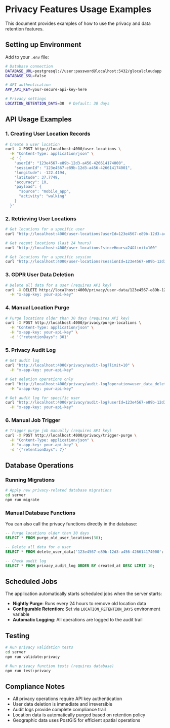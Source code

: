 # Privacy Features Usage Examples

This document provides examples of how to use the privacy and data retention features.

## Setting up Environment

Add to your `.env` file:

```bash
# Database connection
DATABASE_URL=postgresql://user:password@localhost:5432/glocalcloudapp
DATABASE_SSL=false

# API authentication
APP_API_KEY=your-secure-api-key-here

# Privacy settings
LOCATION_RETENTION_DAYS=30  # Default: 30 days
```

## API Usage Examples

### 1. Creating User Location Records

```bash
# Create a user location
curl -X POST http://localhost:4000/user-locations \
  -H "Content-Type: application/json" \
  -d '{
    "userId": "123e4567-e89b-12d3-a456-426614174000",
    "sessionId": "123e4567-e89b-12d3-a456-426614174001",
    "longitude": -122.4194,
    "latitude": 37.7749,
    "accuracy": 10,
    "payload": {
      "source": "mobile_app",
      "activity": "walking"
    }
  }'
```

### 2. Retrieving User Locations

```bash
# Get locations for a specific user
curl "http://localhost:4000/user-locations?userId=123e4567-e89b-12d3-a456-426614174000&limit=50"

# Get recent locations (last 24 hours)
curl "http://localhost:4000/user-locations?sinceHours=24&limit=100"

# Get locations for a specific session
curl "http://localhost:4000/user-locations?sessionId=123e4567-e89b-12d3-a456-426614174001"
```

### 3. GDPR User Data Deletion

```bash
# Delete all data for a user (requires API key)
curl -X DELETE http://localhost:4000/privacy/user-data/123e4567-e89b-12d3-a456-426614174000 \
  -H "x-app-key: your-api-key"
```

### 4. Manual Location Purge

```bash
# Purge locations older than 30 days (requires API key)
curl -X POST http://localhost:4000/privacy/purge-locations \
  -H "Content-Type: application/json" \
  -H "x-app-key: your-api-key" \
  -d '{"retentionDays": 30}'
```

### 5. Privacy Audit Log

```bash
# Get audit log
curl "http://localhost:4000/privacy/audit-log?limit=10" \
  -H "x-app-key: your-api-key"

# Get deletion operations only
curl "http://localhost:4000/privacy/audit-log?operation=user_data_deletion" \
  -H "x-app-key: your-api-key"

# Get audit log for specific user
curl "http://localhost:4000/privacy/audit-log?userId=123e4567-e89b-12d3-a456-426614174000" \
  -H "x-app-key: your-api-key"
```

### 6. Manual Job Trigger

```bash
# Trigger purge job manually (requires API key)
curl -X POST http://localhost:4000/privacy/trigger-purge \
  -H "Content-Type: application/json" \
  -H "x-app-key: your-api-key" \
  -d '{"retentionDays": 7}'
```

## Database Operations

### Running Migrations

```bash
# Apply new privacy-related database migrations
cd server
npm run migrate
```

### Manual Database Functions

You can also call the privacy functions directly in the database:

```sql
-- Purge locations older than 30 days
SELECT * FROM purge_old_user_locations(30);

-- Delete all data for a user
SELECT * FROM delete_user_data('123e4567-e89b-12d3-a456-426614174000'::uuid);

-- Check audit log
SELECT * FROM privacy_audit_log ORDER BY created_at DESC LIMIT 10;
```

## Scheduled Jobs

The application automatically starts scheduled jobs when the server starts:

- **Nightly Purge**: Runs every 24 hours to remove old location data
- **Configurable Retention**: Set via `LOCATION_RETENTION_DAYS` environment variable
- **Automatic Logging**: All operations are logged to the audit trail

## Testing

```bash
# Run privacy validation tests
cd server
npm run validate:privacy

# Run privacy function tests (requires database)
npm run test:privacy
```

## Compliance Notes

- All privacy operations require API key authentication
- User data deletion is immediate and irreversible
- Audit logs provide complete compliance trail
- Location data is automatically purged based on retention policy
- Geographic data uses PostGIS for efficient spatial operations
